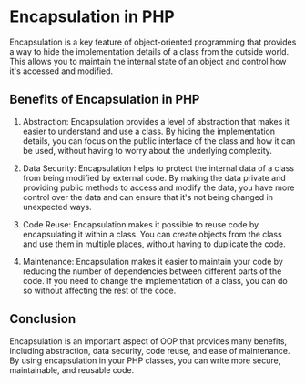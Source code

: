 # Encapsulation in PHP

Encapsulation is a key feature of object-oriented programming that provides a way to hide the implementation details of a class from the outside world. This allows you to maintain the internal state of an object and control how it's accessed and modified.

## Benefits of Encapsulation in PHP

1. Abstraction: Encapsulation provides a level of abstraction that makes it easier to understand and use a class. By hiding the implementation details, you can focus on the public interface of the class and how it can be used, without having to worry about the underlying complexity.

2. Data Security: Encapsulation helps to protect the internal data of a class from being modified by external code. By making the data private and providing public methods to access and modify the data, you have more control over the data and can ensure that it's not being changed in unexpected ways.

3. Code Reuse: Encapsulation makes it possible to reuse code by encapsulating it within a class. You can create objects from the class and use them in multiple places, without having to duplicate the code.

4. Maintenance: Encapsulation makes it easier to maintain your code by reducing the number of dependencies between different parts of the code. If you need to change the implementation of a class, you can do so without affecting the rest of the code.

## Conclusion

Encapsulation is an important aspect of OOP that provides many benefits, including abstraction, data security, code reuse, and ease of maintenance. By using encapsulation in your PHP classes, you can write more secure, maintainable, and reusable code.

